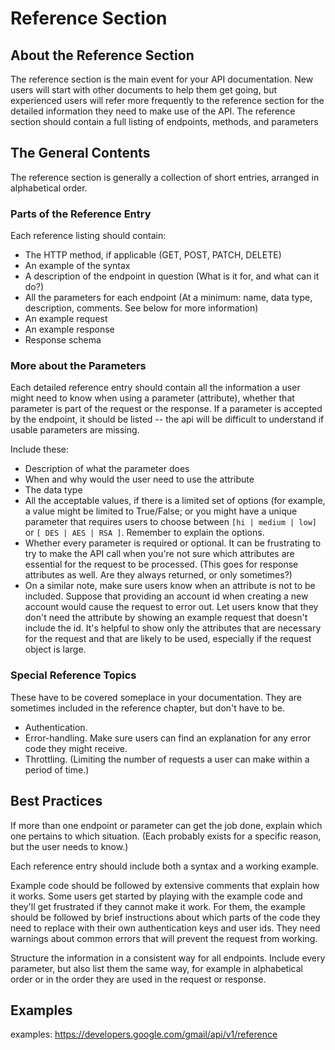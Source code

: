 # Reference Section

## About the Reference Section 

The reference section is the main event for your API documentation. New users will start with other documents to help them get going, but experienced users will refer more frequently to the reference section for the detailed information they need to make use of the API. 
The reference section should contain a full listing of endpoints, methods, and parameters

## The General Contents 

The reference section is generally a collection of short entries, arranged in alphabetical order. 

### Parts of the Reference Entry

Each reference listing should contain:
* The HTTP method, if applicable (GET, POST, PATCH, DELETE)
* An example of the syntax
* A description of the endpoint in question (What is it for, and what can it do?)
* All the parameters for each endpoint (At a minimum: name, data type, description, comments. See below for more information)
* An example request
* An example response
* Response schema

### More about the Parameters 

Each detailed reference entry should contain all the information a user might need to know when using a parameter (attribute), whether that parameter is part of the request or the response.
If a parameter is accepted by the endpoint, it should be listed -- the api will be difficult to understand if usable parameters are missing.

Include these: 

   * Description of what the parameter does 
   * When and why would the user need to use the attribute
   * The data type
   * All the acceptable values, if there is a limited set of options (for example, a value might be limited to True/False; or you might have a unique parameter that requires users to choose between `[hi | medium | low]` or `[ DES | AES | RSA ]`. Remember to explain the options.
   * Whether every parameter is required or optional. It can be frustrating to try to make the API call when you're not sure which attributes are essential for the request to be processed. (This goes for response attributes as well. Are they always returned, or only sometimes?)
   * On a similar note, make sure users know when an attribute is not to be included. Suppose that providing an account id when creating a new account would cause the request to error out. Let users know that they don't need the attribute by showing an example request that doesn't include the id. It's helpful to show only the attributes that are necessary for the request and that are likely to be used, especially if the request object is large. 
  

### Special Reference Topics

These have to be covered someplace in your documentation. They are sometimes included in the reference chapter, but don't have to be. 

* Authentication.
* Error-handling. Make sure users can find an explanation for any error code they might receive. 
* Throttling. (Limiting the number of requests a user can make within a period of time.)

## Best Practices

If more than one endpoint or parameter can get the job done, explain which one pertains to which situation. (Each probably exists for a specific reason, but the user needs to know.)

Each reference entry should include both a syntax and a working example. 

Example code should be followed by extensive comments that explain how it works. Some users get started by playing with the example code and they'll get frustrated if they cannot make it work. For them, the example should be followed by brief instructions about which parts of the code they need to replace with their own authentication keys and user ids. They need warnings about common errors that will prevent the request from working. 

Structure the information in a consistent way for all endpoints. Include every parameter, but also list them the same way, for example in alphabetical order or in the order they are used in the request or response. 

## Examples

examples:
https://developers.google.com/gmail/api/v1/reference



